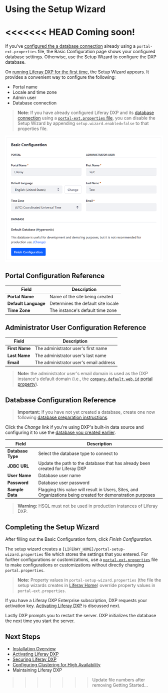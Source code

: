 # Using the Setup Wizard

<<<<<<< HEAD
Coming soon!
=======


If you've [configured the a database connection](./04-connecting-a-database.md) already using a `portal-ext.properties` file, the Basic Configuration page shows your configured database settings. Otherwise, use the Setup Wizard to configure the DXP database.


On [running Liferay DXP for the first time](./05-running-liferay-dxp-for-the-first-time.md), the Setup Wizard appears. It provides a convenient way to configure the following:

* Portal name
* Locale and time zone
* Admin user
* Database connection

> **Note**: If you have already configured Liferay DXP and its [database connection](../04-connecting-a-database.md) using a [`portal-ext.properties` file](../14-reference/03-portal-properties.md), you can disable the Setup Wizard by appending `setup.wizard.enabled=false` to that properties file.

![Supply the information for the portal and the portal's default administrator user on the Basic Configuration page.](./using-the-setup-wizard/images/01.png)

## Portal Configuration Reference

| Field | Description |
| --- | --- |
| **Portal Name** | Name of the site being created |
| **Default Language** | Determines the default site locale |
| **Time Zone**  | The instance's default time zone |

## Administrator User Configuration Reference

| Field | Description |
| --- | --- |
| **First Name** | The administrator user's first name |
| **Last Name** | The administrator user's last name |
| **Email** | The administrator user's email address |

> **Note:** the administrator user's email domain is used as the DXP instance's default domain (i.e., the [`company.default.web.id`](https://docs.liferay.com/dxp/portal/7.2-latest/propertiesdoc/portal.properties.html#Company) [portal property](../14-reference/03-portal-properties.md)).

## Database Configuration Reference

> **Important:** If you have not yet created a database, create one now following [database preparation instructions](./04-connecting-a-database.md).

Click the *Change* link if you're using DXP's built-in data source and configuring it to use the [database you created earlier](./04-connecting-a-database.md).

| Field | Description |
| --- | --- |
| **Database Type** | Select the database type to connect to |
| **JDBC URL** | Update the path to the database that has already been created for Liferay DXP |
| **User Name** | Database user name |
| **Password** | Database user password |
| **Sample Data** | Flagging this value will result in Users, Sites, and Organizations being created for demonstration purposes |

> **Warning:** HSQL must not be used in production instances of Liferay DXP.

## Completing the Setup Wizard

After filling out the Basic Configuration form, click *Finish Configuration*.

The setup wizard creates a `[LIFERAY_HOME]/portal-setup-wizard.properties` file which stores the settings that you entered. For further configurations or customizations, use a [`portal-ext.properties`](../14-reference/03-portal-properties.md) file to make configurations or customizations without directly changing `portal.properties`.

> **Note:** Property values in `portal-setup-wizard.properties` (the file the setup wizards creates in [Liferay Home](../14-reference/01-liferay-home.md)) override property values in `portal-ext.properties`.

If you have a Liferay DXP Enterprise subscription, DXP requests your activation key. [Activating Liferay DXP](./08-activating-liferay-dxp.md) is discussed next.

Lastly DXP prompts you to restart the server. DXP initializes the database the next time you start the server.

## Next Steps

* [Installation Overview](./02-installation-overview.md)
* [Activating Liferay DXP](./08-activating-liferay-dxp.md)
* [Securing Liferay DXP](../05-securing-liferay/01-securing-liferay.md)
* [Configuring Clustering for High Availability](../02-setting-up-liferay-dxp/01-performance-and-scalability/01-configuring-clustering/01-introduction-to-clustering-liferay-dxp.md)
* Maintaining Liferay DXP
>>>>>>> Update file numbers after removing Getting Started...
